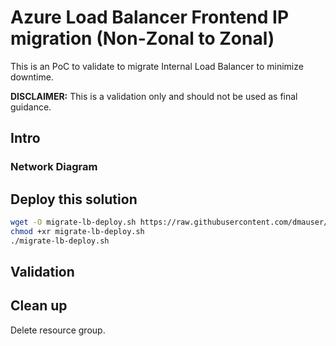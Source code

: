 # Azure Load Balancer Frontend IP migration (Non-Zonal to Zonal)

This is an PoC to validate to migrate Internal Load Balancer to minimize downtime.

**DISCLAIMER:** This is a validation only and should not be used as final guidance.

## Intro

### Network Diagram

## Deploy this solution

```Bash
wget -O migrate-lb-deploy.sh https://raw.githubusercontent.com/dmauser/azure-loadbalancer/main/migrate-azlb/migrate-lb-deploy.azcli
chmod +xr migrate-lb-deploy.sh
./migrate-lb-deploy.sh
```

## Validation

## Clean up

Delete resource group.